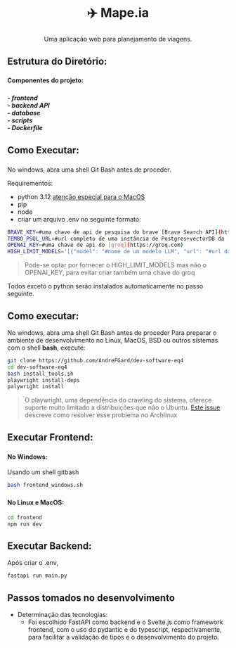 <h1 align="center">✈️ Mape.ia</h1>

###

<p align="center">Uma aplicação web para planejamento de viagens.</p>

###

<h2 align="left">Estrutura do Diretório:</h2>

###

<h4 align="left">Componentes do projeto:</h4>

###

<h5 align="left">- frontend <br>-  backend API<br>- database <br>- scripts <br>- Dockerfile</h5>

###

<h2 align="left">Como Executar:</h2>

###

No windows, abra uma shell Git Bash antes de proceder.

Requirementos:
- python 3.12 [atenção especial para o MacOS](https://www.python.org/downloads/)
- pip
- node
- criar um arquivo .env no seguinte formato:
```bash
BRAVE_KEY=#uma chave de api de pesquisa do brave [Brave Search API](https://search.brave.com/help/api)
TEMBO_PSQL_URL=#url completo de uma instância de Postgres+vectorDB da [Tembo.io](https://tembo.io)
OPENAI_KEY=#uma chave de api do [groq](https://groq.com)
HIGH_LIMIT_MODELS='[{"model": "#nome de um modelo LLM", "url": "#url da api de algum provedor de LLMs", "rate_limit": 50000, "key": "#chave de api deste provedor"}]'

```
>Pode-se optar por fornecer o HIGH_LIMIT_MODELS mas não o OPENAI_KEY, para evitar criar também uma chave do groq

Todos exceto o python serão instalados automaticamente no passo seguinte.


## Como executar:
No windows, abra uma shell Git Bash antes de proceder
Para preparar o ambiente de desenvolvimento no Linux, MacOS, BSD ou outros sistemas com o shell **bash**, execute:


```bash
git clone https://github.com/AndreFGard/dev-software-eq4
cd dev-software-eq4
bash install_tools.sh
playwright install-deps
palywright install
```

> O playwright, uma dependência do crawling do sistema, oferece suporte muito limitado a distribuições que não o Ubuntu. [Este issue](https://github.com/microsoft/playwright/issues/2621#issuecomment-2083083392) descreve como resolver esse problema no Archlinux

###

<h2 align="left">Executar Frontend:</h2>

###

<h4 align="left">No Windows:</h4>
Usando um shell gitbash

```bash
bash frontend_windows.sh
```

###

<h4 align="left">No Linux e MacOS:</h4>

```bash
cd frontend
npm run dev
```

###

<h2 align="left">Executar Backend:</h2>
Após criar o .env, 

```bash
fastapi run main.py
```

###

<h2 align="left">Passos tomados no desenvolvimento</h2>

- Determinação das tecnologias:
    - Foi escolhido FastAPI como backend e o Svelte.js como framework frontend, com o uso do pydantic e do typescript, respectivamente, para facilitar a validação de tipos e o desenvolvimento do projeto.

